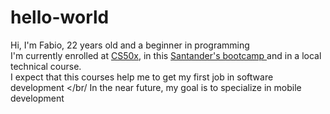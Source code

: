 # hello-world

Hi, I'm Fabio, 22 years old and a beginner in programming </br>
I'm currently enrolled at <a href=https://learning.edx.org/course/course-v1:HarvardX+CS50+X/home>CS50x</a>, in this <a href=https://app.becas-santander.com/pt-BR/program/santanderbootcamp> Santander's bootcamp </a> and in a local technical course. </br>
I expect that this courses help me to get my first job in software development </br/
In the near future, my goal is to specialize in mobile development
